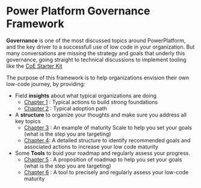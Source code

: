# Power Platform Governance Framework

**Governance** is one of the most discussed topics around PowerPlatform, and the key driver to a successfull use of low code in your organization.
But many conversations are missing the strategy and goals that underly this governance, going straight to technical discussions to implement tooling like the [CoE Starter Kit](https://github.com/microsoft/powerapps-tools/tree/master/Administration/CoEStarterKit)

The purpose of this framework is to help organizations envision their own low-code journey, by providing:

* Field **insights** about what typical organizations are doing
  * [Chapter 1](docs/Foundations.md) : Typical actions to build strong foundations
  * [Chapter 2](docs/AdoptionPath.md) : Typical adoption path
* A **structure** to organize your thoughts and make sure you address all key topics
  * [Chapter 3](docs/MaturityScale.md) : An example of maturity Scale to help you set your goals (what is the step you are targeting)
  * [Chapter 4](docs/PilarsOfSuccess.md): A detailed structure to identify recommended goals and associated actions to increase your low code maturity
* Some **Tools** to buid your roadmap and regularly assess your progress.
  * [Chapter 5](docs/BuidYourRoadmap.md) : A proposition of roadmap to help you set your goals (what is the step you are targeting)
  * [Chapter 6](docs/VelocityIndex.md) : A tool to precisely and regularly assess your low-code maturity
